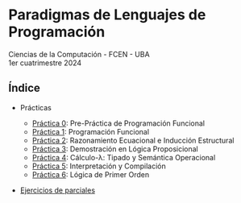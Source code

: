 # Paradigmas de Lenguajes de Programación

Ciencias de la Computación - FCEN - UBA\
1er cuatrimestre 2024

## Índice

- Prácticas

  - [Práctica 0](prácticas/p00): Pre-Práctica de Programación Funcional
  - [Práctica 1](prácticas/p01): Programación Funcional
  - [Práctica 2](prácticas/p02): Razonamiento Ecuacional e Inducción Estructural
  - [Práctica 3](prácticas/p03): Demostración en Lógica Proposicional
  - [Práctica 4](prácticas/p04): Cálculo-λ: Tipado y Semántica Operacional
  - [Práctica 5](prácticas/p05): Interpretación y Compilación
  - [Práctica 6](prácticas/p06): Lógica de Primer Orden

- [Ejercicios de parciales](parciales/)
